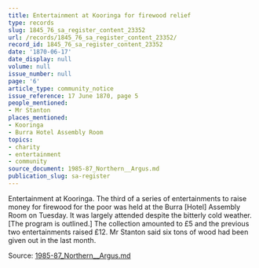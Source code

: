 ```yaml
---
title: Entertainment at Kooringa for firewood relief
type: records
slug: 1845_76_sa_register_content_23352
url: /records/1845_76_sa_register_content_23352/
record_id: 1845_76_sa_register_content_23352
date: '1870-06-17'
date_display: null
volume: null
issue_number: null
page: '6'
article_type: community_notice
issue_reference: 17 June 1870, page 5
people_mentioned:
- Mr Stanton
places_mentioned:
- Kooringa
- Burra Hotel Assembly Room
topics:
- charity
- entertainment
- community
source_document: 1985-87_Northern__Argus.md
publication_slug: sa-register
---
```


Entertainment at Kooringa.  The third of a series of entertainments to raise money for firewood for the poor was held at the Burra [Hotel] Assembly Room on Tuesday.  It was largely attended despite the bitterly cold weather.  [The program is outlined.]  The collection amounted to £5 and the previous two entertainments raised £12.  Mr Stanton said six tons of wood had been given out in the last month.

Source: [1985-87_Northern__Argus.md](/downloads/markdown/1985-87_Northern__Argus.md)
